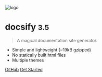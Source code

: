 ![logo](_media/icon.svg)

# docsify <small>3.5</small>

> A magical documentation site generator.

* Simple and lightweight (~19kB gzipped)
* No statically built html files
* Multiple themes

[GitHub](https://github.com/docsifyjs/docsify)
[Get Started](/README)